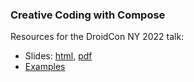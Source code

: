 ### Creative Coding with Compose
Resources for the DroidCon NY 2022 talk:

- Slides: [html](https://drinkthestars.github.io/CreativeCodingCompose2022), [pdf](https://github.com/drinkthestars/CreativeCodingCompose2022/blob/main/CreativeCodingCompose2022.pdf)
- [Examples](https://github.com/drinkthestars/compose-sketch/tree/droidconny22)

